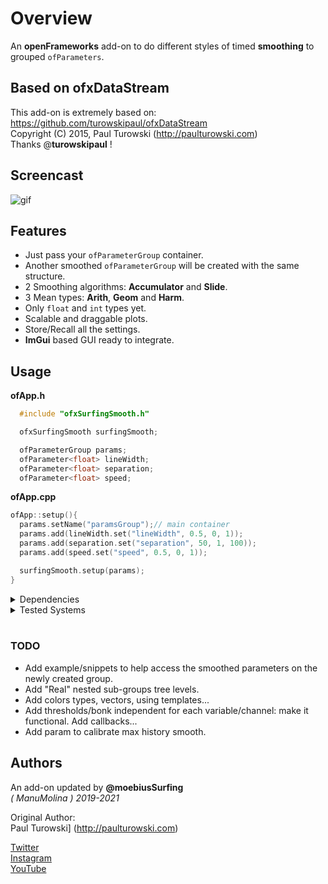 # Overview
An **openFrameworks** add-on to do different styles of timed **smoothing** to grouped ```ofParameters```.

## Based on ofxDataStream  
This add-on is extremely based on:  
https://github.com/turowskipaul/ofxDataStream  
Copyright (C) 2015, Paul Turowski (http://paulturowski.com)  
Thanks @**turowskipaul** !  

## Screencast
![gif](docs/readme_images/ofxSurfingSmooth.gif?raw=true "gif")

## Features
- Just pass your ```ofParameterGroup``` container.
- Another smoothed ```ofParameterGroup``` will be created with the same structure.
- 2 Smoothing algorithms: **Accumulator** and **Slide**.
- 3 Mean types: **Arith**, **Geom** and **Harm**.
- Only ```float``` and ```int``` types yet.
- Scalable and draggable plots.
- Store/Recall all the settings.
- **ImGui** based GUI ready to integrate.

## Usage
 
**ofApp.h**
```.cpp
  #include "ofxSurfingSmooth.h"

  ofxSurfingSmooth surfingSmooth;

  ofParameterGroup params;
  ofParameter<float> lineWidth;
  ofParameter<float> separation;
  ofParameter<float> speed;
```

**ofApp.cpp**
```.cpp
ofApp::setup(){
  params.setName("paramsGroup");// main container
  params.add(lineWidth.set("lineWidth", 0.5, 0, 1));
  params.add(separation.set("separation", 50, 1, 100));
  params.add(speed.set("speed", 0.5, 0, 1));

  surfingSmooth.setup(params);
}
```

<details>
  <summary>Dependencies</summary>
  <p>

Clone these add-ons and include into the **OF PROJECT GENERATOR** to allow compile your projects or the examples:
* [ofxHistoryPlot](https://github.com/moebiussurfing/ofxHistoryPlot)
* [ofxScaleDragRect](https://github.com/moebiussurfing/ofxScaleDragRect)
* [ofxImGui](https://github.com/moebiussurfing/ofxImGui)  
* [ofxSurfingHelpers](https://github.com/moebiussurfing/ofxSurfingHelpers)  
* [ofxWindowApp](https://github.com/moebiussurfing/ofxWindowApp)  [ Only for example-Advanced ]  
* [ofxMidiParams](https://github.com/moebiussurfing/ofxMidiParams)  [ Only for example-Advanced ]  

*Thanks a lot to all these ofxAddons coders.*  
  </p>
</details>

<details>
  <summary>Tested Systems</summary>
  <p>

  - **Windows 10** / **VS 2017** / **OF ~0.11**
  </p>
</details>

<br/>

### TODO
+ Add example/snippets to help access the smoothed parameters on the newly created group.
+ Add "Real" nested sub-groups tree levels.
+ Add colors types, vectors, using templates...
+ Add thresholds/bonk independent for each variable/channel: make it functional. Add callbacks...
+ Add param to calibrate max history smooth.

## Authors
An add-on updated by **@moebiusSurfing**  
*( ManuMolina ) 2019-2021*  

Original Author:  
Paul Turowski] (http://paulturowski.com)

[Twitter](https://twitter.com/moebiussurfing/)  
[Instagram](https://www.instagram.com/moebiussurfing/)  
[YouTube](https://www.youtube.com/channel/UCzUw96_wjmNxyIoFXf84hQg)  